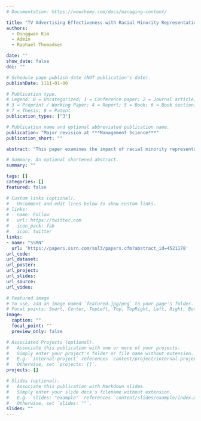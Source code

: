 ```yaml
---
# Documentation: https://wowchemy.com/docs/managing-content/

title: "TV Advertising Effectiveness with Racial Minority Representation: Evidence from the Mortgage Market."
authors: 
  - Donggwan Kim
  - Admin
  - Raphael Thomadsen

date: ""
show_date: false
doi: ""

# Schedule page publish date (NOT publication's date).
publishDate: 1111-01-00

# Publication type.
# Legend: 0 = Uncategorized; 1 = Conference paper; 2 = Journal article;
# 3 = Preprint / Working Paper; 4 = Report; 5 = Book; 6 = Book section;
# 7 = Thesis; 8 = Patent
publication_types: ["3"]

# Publication name and optional abbreviated publication name.
publication: "Major revision at ***Management Science***"
publication_short: ""

abstract: "This paper examines the impact of racial minority representation on advertising effectiveness. We do this by first assembling data on 10 million mortgage refinance loans, along with data on TV advertisements for mortgage refinance. We construct a measure of minority representation from video ads using computer vision techniques, and extract additional video and transcript features from the advertisements using a variational autoencoder and a text embedding model. We then apply a Double Machine Learning model to estimate how the minority representation in ads affects which lender consumers choose for their refinancing, while controlling for high-dimensional image and text features, as well as a rich set of fixed effects. We find that ads with higher minority representation are more effective in driving consumer choices: as the minority share in ads increases from 15% to 25%, the advertising elasticity increases from 0.037 to 0.042 (a relative increase of 14%). This effect is more pronounced among minority borrowers but is also positive among White borrowers. Across the political spectrum, minority representation has a larger impact among liberal-leaning consumers. In addition to our observational study, we conduct a pre-registered lab experiment (N=2,796) where we manipulate the race of the actors using generative AI technology. The results are consistent with those from our observational study, providing further causal evidence for our findings. We discuss potential mechanisms driving these results, as well as the implications of our findings."

# Summary. An optional shortened abstract.
summary: ""

tags: []
categories: []
featured: false

# Custom links (optional).
#   Uncomment and edit lines below to show custom links.
# links:
# - name: Follow
#   url: https://twitter.com
#   icon_pack: fab
#   icon: twitter
links:
- name: "SSRN"
  url: 'https://papers.ssrn.com/sol3/papers.cfm?abstract_id=4521178'
url_code:
url_dataset:
url_poster:
url_project:
url_slides:
url_source:
url_video:

# Featured image
# To use, add an image named `featured.jpg/png` to your page's folder. 
# Focal points: Smart, Center, TopLeft, Top, TopRight, Left, Right, BottomLeft, Bottom, BottomRight.
image:
  caption: ""
  focal_point: ""
  preview_only: false

# Associated Projects (optional).
#   Associate this publication with one or more of your projects.
#   Simply enter your project's folder or file name without extension.
#   E.g. `internal-project` references `content/project/internal-project/index.md`.
#   Otherwise, set `projects: []`.
projects: []

# Slides (optional).
#   Associate this publication with Markdown slides.
#   Simply enter your slide deck's filename without extension.
#   E.g. `slides: "example"` references `content/slides/example/index.md`.
#   Otherwise, set `slides: ""`.
slides: ""
---
```

